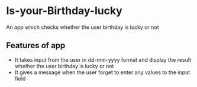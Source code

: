 # Is-your-Birthday-lucky

An app which checks whether the user birthday is lucky or not

## Features of app

- It takes input from the user in dd-mm-yyyy format and display the result whether the user birthday is lucky or not
- It gives a message when the user forget to enter any values to the input field
